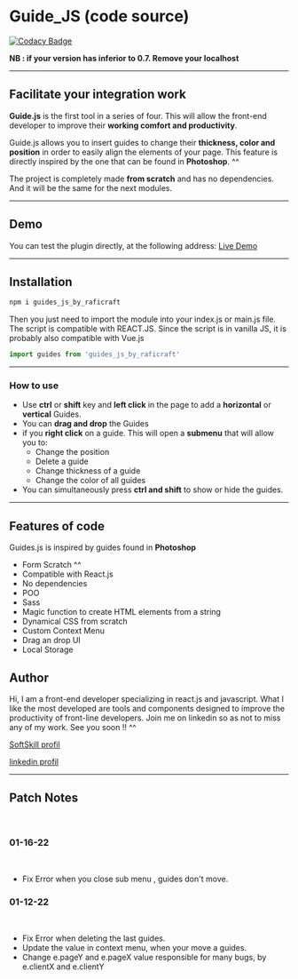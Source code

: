 # Guide_JS (code source)
[![Codacy Badge](https://app.codacy.com/project/badge/Grade/358228bef6f44d64b8d7a9559576438f)](https://www.codacy.com/gh/raficraft/GUIDES_JS/dashboard?utm_source=github.com&amp;utm_medium=referral&amp;utm_content=raficraft/GUIDES_JS&amp;utm_campaign=Badge_Grade)


**NB : if your version has inferior to 0.7. Remove your localhost**

***

Facilitate your integration work
--------------------------------

**Guide.js** is the first tool in a series of four. This will allow the front-end developer to improve their **working comfort and productivity**.

Guide.js allows you to insert guides to change their **thickness, color and position** in order to easily align the elements of your page. This feature is directly inspired by the one that can be found in **Photoshop**. ^^

The project is completely made **from scratch** and has no dependencies. And it will be the same for the next modules.
***
## Demo 

You can test the plugin directly, at the following address:
[Live Demo](https://flamboyant-saha-06f6cd.netlify.app/)
***
## Installation

```javascript
npm i guides_js_by_raficraft
```
Then you just need to import the module into your index.js or main.js file. The script is compatible with REACT.JS. Since the script is in vanilla JS, it is probably also compatible with Vue.js
```javascript
import guides from 'guides_js_by_raficraft'
```
***

### How to use


*   Use **ctrl** or **shift** key and **left click** in the page to add a **horizontal** or **vertical** Guides.
*   You can **drag and drop** the Guides
*   if you **right click** on a guide. This will open a **submenu** that will allow you to:
    *   Change the position
    *   Delete a guide
    *   Change thickness of a guide
    *   Change the color of all guides
*   You can simultaneously press **ctrl and shift** to show or hide the guides.
***
## Features of code


Guides.js is inspired by guides found in **Photoshop**

*   Form Scratch ^^
*   Compatible with React.js
*   No dependencies
*   POO
*   Sass
*   Magic function to create HTML elements from a string
*   Dynamical CSS from scratch
*   Custom Context Menu
*   Drag an drop UI
*   Local Storage

## Author

Hi, I am a front-end developer specializing in react.js and javascript. What I like the most developed are tools and components designed to improve the productivity of front-line developers. Join me on linkedin so as not to miss any of my work. See you soon !! ^^

[SoftSkill profil](https://app.assessfirst.com/_/profile/d53utubs-raphael-parodi)

[linkedin profil](https://www.linkedin.com/in/raphael-parodi-a942ab1b0/)

***

## Patch Notes 

<br>

### 01-16-22
<br>

*   Fix Error when you close sub menu , guides don't move.

### 01-12-22
<br>

*   Fix Error when deleting the last guides.
*   Update the value in context menu, when your move a guides.
*   Change e.pageY and e.pageX value responsible for many bugs, by e.clientX and e.clientY 

  

